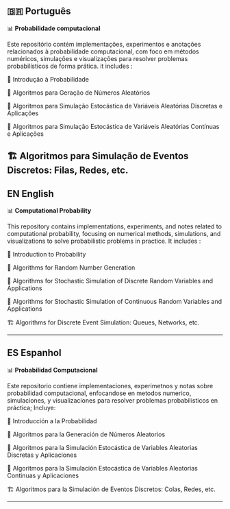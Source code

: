 
## 🇧🇷 Português  
📊 **Probabilidade computacional**

Este repositório contém implementações, experimentos e anotações relacionados à probabilidade computacional, com foco em métodos numéricos, simulações e visualizações para resolver problemas probabilísticos de forma prática.
it includes :

🎲 Introdução à Probabilidade

🔢 Algoritmos para Geração de Números Aleatórios

🎯 Algoritmos para Simulação Estocástica de Variáveis Aleatórias Discretas e Aplicações

🌊 Algoritmos para Simulação Estocástica de Variáveis Aleatórias Contínuas e Aplicações

🏗️ Algoritmos para Simulação de Eventos Discretos: Filas, Redes, etc.
---
## EN English
📊 **Computational Probability**

This repository contains implementations, experiments, and notes related to computational probability, focusing on numerical methods, simulations, and visualizations to solve probabilistic problems in practice.
It includes : 

🎲 Introduction to Probability

🔢 Algorithms for Random Number Generation

🎯 Algorithms for Stochastic Simulation of Discrete Random Variables and Applications

🌊 Algorithms for Stochastic Simulation of Continuous Random Variables and Applications

🏗️ Algorithms for Discrete Event Simulation: Queues, Networks, etc.

---
## ES Espanhol

📊 **Probabilidad Computacional**

Este repositorio contiene implementaciones, experimetnos y notas sobre probabilidad computacional, enfocandose en metodos numerico, simulaciones, y visualizaciones para resolver problemas probabilisticos en práctica;
Incluye:

🎲 Introducción a la Probabilidad

🔢 Algoritmos para la Generación de Números Aleatorios

🎯 Algoritmos para la Simulación Estocástica de Variables Aleatorias Discretas y Aplicaciones

🌊 Algoritmos para la Simulación Estocástica de Variables Aleatorias Continuas y Aplicaciones

🏗️ Algoritmos para la Simulación de Eventos Discretos: Colas, Redes, etc.

---
